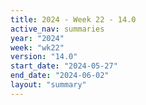 ```yaml
---
title: 2024 - Week 22 - 14.0
active_nav: summaries
year: "2024"
week: "wk22"
version: "14.0"
start_date: "2024-05-27"
end_date: "2024-06-02"
layout: "summary"
---
```

